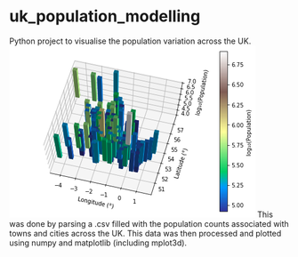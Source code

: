 # uk_population_modelling
Python project to visualise the population variation across the UK.
![alt text](https://github.com/dominicwllmsn/uk_population_modelling/blob/master/plot7.png "3D population plot")
This was done by parsing a .csv filled with the population counts associated with towns and cities across the UK. This data was then processed and plotted using  numpy and matplotlib (including mplot3d).
